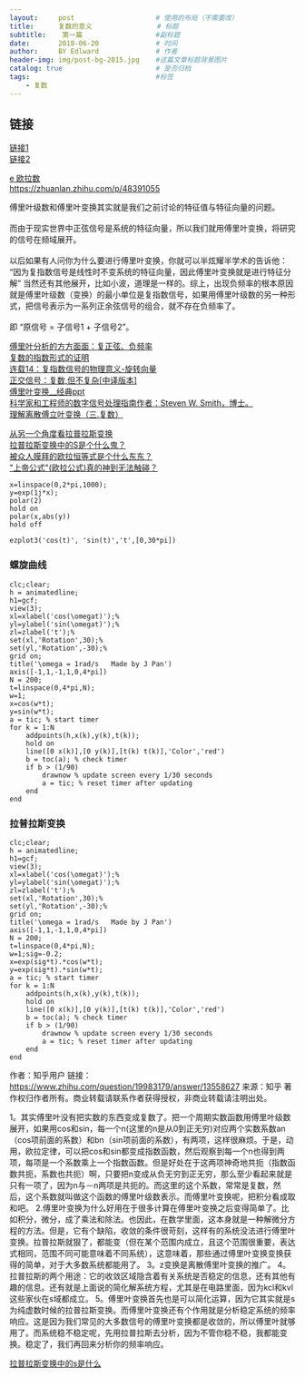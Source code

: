 ```yaml
---
layout:     post                    # 使用的布局（不需要改）
title:      复数的意义                # 标题 
subtitle:    第一篇                  #副标题
date:       2018-06-20              # 时间
author:     BY Edlward              # 作者
header-img: img/post-bg-2015.jpg    #这篇文章标题背景图片
catalog: true                       # 是否归档
tags:                               #标签
    - 复数
---
```


## 链接
[链接1](http://www.ruanyifeng.com/blog/2012/09/imaginary_number.html)  
[链接2](https://betterexplained.com/articles/a-visual-intuitive-guide-to-imaginary-numbers/)

[e 欧拉数](https://zhuanlan.zhihu.com/p/41295878)  
https://zhuanlan.zhihu.com/p/48391055

傅里叶级数和傅里叶变换其实就是我们之前讨论的特征值与特征向量的问题。<br/><br/> 而由于现实世界中正弦信号是系统的特征向量，所以我们就用傅里叶变换，将研究的信号在频域展开。<br/><br/> 以后如果有人问你为什么要进行傅里叶变换，你就可以半炫耀半学术的告诉他： &ldquo;因为复指数信号是线性时不变系统的特征向量，因此傅里叶变换就是进行特征分解&rdquo; 当然还有其他展开，比如小波，道理是一样的。综上，出现负频率的根本原因就是傅里叶级数（变换）的最小单位是复指数信号，如果用傅里叶级数的另一种形式，把信号表示为一系列正余弦信号的组合，就不存在负频率了。<br/><br/> 即 &ldquo;原信号 = 子信号1 + 子信号2&rdquo;。

[傅里叶分析的方方面面：复正弦、负频率](https://blog.csdn.net/qzhou961/article/details/51425916)  
[复数的指数形式的证明](https://wenku.baidu.com/view/7f3028c30c22590102029d34.html)  
[连载14：复指数信号的物理意义-旋转向量](https://wenku.baidu.com/view/45112d290722192e4536f610.html)  
[正交信号：复数,但不复杂[中译版本]](https://wenku.baidu.com/view/3b645627f12d2af90242e6c1.html)  
[傅里叶变换__经典ppt](https://wenku.baidu.com/view/274c61c3aa00b52acfc7ca8d.html)  
[科学家和工程师的数字信号处理指南作者：Steven W. Smith，博士。](http://www.dspguide.com/pdfbook.htm)  
[理解离散傅立叶变换（三.复数）](https://blog.csdn.net/dznlong/article/list/2)  

[从另一个角度看拉普拉斯变换](https://zhuanlan.zhihu.com/p/40783304)  
[拉普拉斯变换中的S是个什么鬼？](https://zhuanlan.zhihu.com/p/48314585)  
[被众人膜拜的欧拉恒等式是个什么东东？](https://zhuanlan.zhihu.com/p/40302967)  
["上帝公式"(欧拉公式)真的神到无法触碰？](https://zhuanlan.zhihu.com/p/48392958)  

```
x=linspace(0,2*pi,1000);
y=exp(1j*x);
polar(2)
hold on
polar(x,abs(y))
hold off

ezplot3('cos(t)', 'sin(t)','t',[0,30*pi])
```


### 螺旋曲线
```
clc;clear;
h = animatedline;
h1=gcf;
view(3);
xl=xlabel('cos(\omegat)');% 
yl=ylabel('sin(\omegat)');% 
zl=zlabel('t');% 
set(xl,'Rotation',30);% 
set(yl,'Rotation',-30);%
grid on;
title('\omega = 1rad/s   Made by J Pan')
axis([-1,1,-1,1,0,4*pi])
N = 200;
t=linspace(0,4*pi,N);
w=1;
x=cos(w*t);
y=sin(w*t);
a = tic; % start timer
for k = 1:N
    addpoints(h,x(k),y(k),t(k));
    hold on
    line([0 x(k)],[0 y(k)],[t(k) t(k)],'Color','red')
    b = toc(a); % check timer
    if b > (1/90)
        drawnow % update screen every 1/30 seconds
        a = tic; % reset timer after updating
    end
end

```

### 拉普拉斯变换
```
clc;clear;
h = animatedline;
h1=gcf;
view(3);
xl=xlabel('cos(\omegat)');% 
yl=ylabel('sin(\omegat)');% 
zl=zlabel('t');% 
set(xl,'Rotation',30);% 
set(yl,'Rotation',-30);%
grid on;
title('\omega = 1rad/s   Made by J Pan')
axis([-1,1,-1,1,0,4*pi])
N = 200;
t=linspace(0,4*pi,N);
w=1;sig=-0.2;
x=exp(sig*t).*cos(w*t);
y=exp(sig*t).*sin(w*t);
a = tic; % start timer
for k = 1:N
    addpoints(h,x(k),y(k),t(k));
    hold on
    line([0 x(k)],[0 y(k)],[t(k) t(k)],'Color','red')
    b = toc(a); % check timer
    if b > (1/90)
        drawnow % update screen every 1/30 seconds
        a = tic; % reset timer after updating
    end
end
```



作者：知乎用户
链接：https://www.zhihu.com/question/19983179/answer/13558627
来源：知乎
著作权归作者所有。商业转载请联系作者获得授权，非商业转载请注明出处。

1。其实傅里叶没有把实数的东西变成复数了。把一个周期实数函数用傅里叶级数展开，如果用cos和sin，每一个n(这里的n是从0到正无穷)对应两个实数系数an（cos项前面的系数）和bn（sin项前面的系数），有两项，这样很麻烦。于是，动用，欧拉定律，可以把cos和sin都变成指数函数，然后观察到每一个n也得到两项，每项是一个系数乘上一个指数函数。但是好处在于这两项神奇地共扼（指数函数共扼，系数也共扼）啊，只要把n变成从负无穷到正无穷，那么至少看起来就是只有一项了，因为n与－n两项是共扼的。而这里的这个系数，常常是复数，然后，这个系数就叫做这个函数的傅里叶级数表示。而傅里叶变换呢，把积分看成取和吧。 
2.傅里叶变换为什么好用在于很多计算在傅里叶变换之后变得简单了。比如积分，微分，成了乘法和除法。也因此，在数学里面，这本身就是一种解微分方程的方法。但是，它有个缺陷，收敛的条件很苛刻，这样有的系统没法进行傅里叶变换。拉普拉斯就狠了，都能变（但在某个范围内成立，且这个范围很重要，表达式相同，范围不同可能意味着不同系统），这意味着，那些通过傅里叶变换变换获得的简单，对于大多数系统都能用了。 
3。z变换是离散傅里叶变换的推广。 
4。拉普拉斯的两个用途：它的收敛区域隐含着有关系统是否稳定的信息，还有其他有趣的信息。还有就是上面说的简化解系统方程，尤其是在电路里面，因为kcl和kvl这些家伙在s域都成立。 
5。傅里叶变换首先也是可以简化运算，因为它其实就是s为纯虚数时候的拉普拉斯变换。而傅里叶变换还有个作用就是分析稳定系统的频率响应。这是因为我们常见的大多数信号的傅里叶变换都是收敛的，所以傅里叶就够用了。而系统稳不稳定呢，先用拉普拉斯去分析，因为不管你稳不稳，我都能变换。稳定了，我们再回来分析你的频率响应。


[拉普拉斯变换中的s是什么](http://www.fuzihao.org/blog/2014/07/21/%E6%8B%89%E6%99%AE%E6%8B%89%E6%96%AF%E5%8F%98%E6%8D%A2%E4%B8%AD%E7%9A%84s%E6%98%AF%E4%BB%80%E4%B9%88/)  
